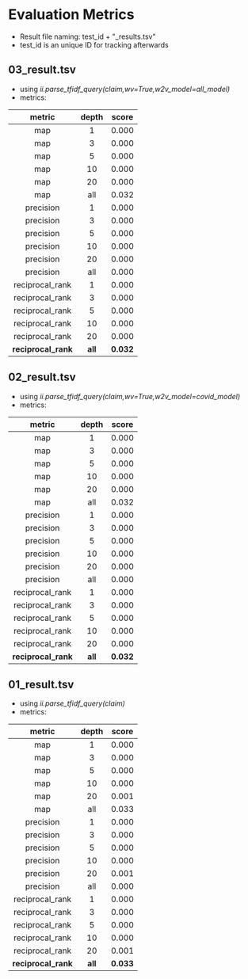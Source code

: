 # Evaluation Metrics
- Result file naming: test_id + "_results.tsv"
- test_id is an unique ID for tracking afterwards

## 03_result.tsv
- using *ii.parse_tfidf_query(claim,wv=True,w2v_model=all_model)*
- metrics:

**metric**|**depth**|**score**
:-----:|:-----:|:-----:
map|1|0.000
map|3|0.000
map|5|0.000
map|10|0.000
map|20|0.000
map|all|0.032
precision|1|0.000
precision|3|0.000
precision|5|0.000
precision|10|0.000
precision|20|0.000
precision|all|0.000
reciprocal\_rank|1|0.000
reciprocal\_rank|3|0.000
reciprocal\_rank|5|0.000
reciprocal\_rank|10|0.000
reciprocal\_rank|20|0.000
**reciprocal\_rank**|**all**|**0.032**

## 02_result.tsv
- using *ii.parse_tfidf_query(claim,wv=True,w2v_model=covid_model)*
- metrics:

**metric**|**depth**|**score**
:-----:|:-----:|:-----:
map|1|0.000
map|3|0.000
map|5|0.000
map|10|0.000
map|20|0.000
map|all|0.032
precision|1|0.000
precision|3|0.000
precision|5|0.000
precision|10|0.000
precision|20|0.000
precision|all|0.000
reciprocal\_rank|1|0.000
reciprocal\_rank|3|0.000
reciprocal\_rank|5|0.000
reciprocal\_rank|10|0.000
reciprocal\_rank|20|0.000
**reciprocal\_rank**|**all**|**0.032**

## 01_result.tsv
- using *ii.parse_tfidf_query(claim)*
- metrics:

**metric**|**depth**|**score**
:-----:|:-----:|:-----:
map|1|0.000
map|3|0.000
map|5|0.000
map|10|0.000
map|20|0.001
map|all|0.033
precision|1|0.000
precision|3|0.000
precision|5|0.000
precision|10|0.000
precision|20|0.001
precision|all|0.000
reciprocal\_rank|1|0.000
reciprocal\_rank|3|0.000
reciprocal\_rank|5|0.000
reciprocal\_rank|10|0.000
reciprocal\_rank|20|0.001
**reciprocal\_rank**|**all**|**0.033**

